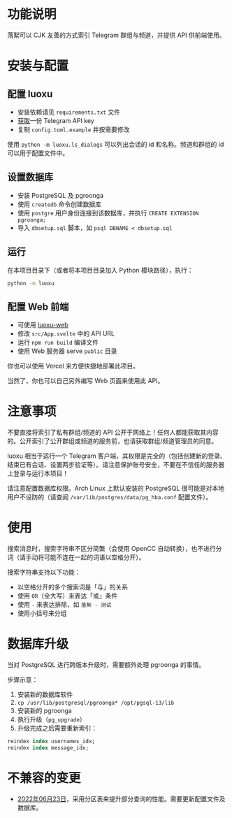 功能说明
====

落絮可以 CJK 友善的方式索引 Telegram 群组与频道，并提供 API 供前端使用。

安装与配置
====

配置 luoxu
----

* 安装依赖请见 `requirements.txt` 文件
* [获取](https://core.telegram.org/api/obtaining_api_id)一份 Telegram API key
* 复制 `config.toml.example` 并按需要修改

使用 `python -m luoxu.ls_dialogs` 可以列出会话的 id 和名称。频道和群组的 id 可以用于配置文件中。

设置数据库
----

* 安装 PostgreSQL 及 pgroonga
* 使用 `createdb` 命令创建数据库
* 使用 `postgre` 用户身份连接到该数据库，并执行 `CREATE EXTENSION pgroonga;`
* 导入 `dbsetup.sql` 脚本，如 `psql DBNAME < dbsetup.sql`

运行
----

在本项目目录下（或者将本项目目录加入 Python 模块路径），执行：

```sh
python -m luoxu
```

配置 Web 前端
----

* 可使用 [luoxu-web](https://github.com/lilydjwg/luoxu-web)
* 修改 `src/App.svelte` 中的 API URL
* 运行 `npm run build` 编译文件
* 使用 Web 服务器 serve `public` 目录

你也可以使用 Vercel 来方便快捷地部署此项目。

当然了，你也可以自己另外编写 Web 页面来使用此 API。

注意事项
====

不要直接将索引了私有群组/频道的 API 公开于网络上！任何人都能获取其内容的。公开索引了公开群组或频道的服务前，也请获取群组/频道管理员的同意。

luoxu 相当于运行一个 Telegram 客户端，其权限是完全的（包括创建新的登录、结束已有会话、设置两步验证等）。请注意保护账号安全，不要在不信任的服务器上登录与运行本项目！

请注意配置数据库权限。Arch Linux 上默认安装的 PostgreSQL 很可能是对本地用户不设防的（请查阅 `/var/lib/postgres/data/pg_hba.conf` 配置文件）。

使用
====

搜索消息时，搜索字符串不区分简繁（会使用 OpenCC 自动转换），也不进行分词（请手动将可能不连在一起的词语以空格分开）。

搜索字符串支持以下功能：

* 以空格分开的多个搜索词是「与」的关系
* 使用 `OR`（全大写）来表达「或」条件
* 使用 `-` 来表达排除，如 `落絮 - 测试`
* 使用小括号来分组

数据库升级
====

当对 PostgreSQL 进行跨版本升级时，需要额外处理 pgroonga 的事情。

步骤示意：

1. 安装新的数据库软件
2. `cp /usr/lib/postgresql/pgroonga* /opt/pgsql-13/lib`
3. 安装新的 pgroonga
4. 执行升级（`pg_upgrade`）
5. 升级完成之后需要重新索引：

```sql
reindex index usernames_idx;
reindex index message_idx;
```

不兼容的变更
====

* [2022年06月23日](update-2022-06-23.md)，采用分区表来提升部分查询的性能。需要更新配置文件及数据库。
